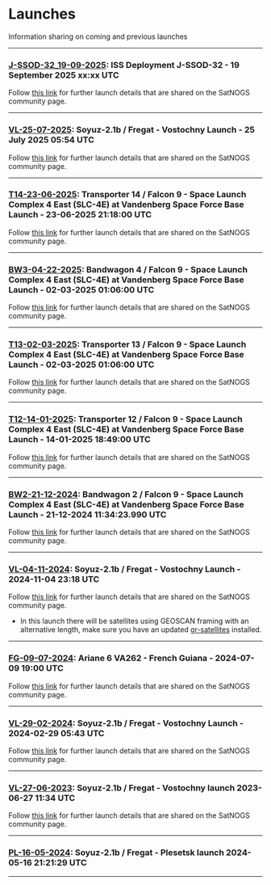# Launches
Information sharing on coming and previous launches
___

### [J-SSOD-32_19-09-2025](https://github.com/janvgils/Launches/tree/main/J-SSOD-32_19-09-2025): ISS Deployment J-SSOD-32 - 19 September 2025 xx:xx UTC

Follow [this link](https://community.libre.space/t/iss-deployment-jaxa-j-ssod-32-2025-09-19/13705) for further launch details that are shared on the SatNOGS community page.
___

### [VL-25-07-2025](https://github.com/janvgils/Launches/tree/main/VL-25-07-2025): Soyuz-2.1b / Fregat - Vostochny Launch - 25 July 2025 05:54 UTC

Follow [this link](https://community.libre.space/t/soyuz-2-1b-fregat-ionosfera-m-3-4-vostochny-25-july-2025-05-54-utc/13457) for further launch details that are shared on the SatNOGS community page.
___

### [T14-23-06-2025](https://github.com/janvgils/Launches/tree/main/T14-23-06-2025): Transporter 14 / Falcon 9 - Space Launch Complex 4 East (SLC-4E) at Vandenberg Space Force Base Launch - 23-06-2025 21:18:00 UTC

Follow [this link](https://community.libre.space/t/transporter-14-rideshare-vandenberg-slc-4e-23-jun-2025-21-18-utc/13339/95) for further launch details that are shared on the SatNOGS community page.
___

### [BW3-04-22-2025](https://github.com/janvgils/Launches/tree/main/BW3-04-22-2025): Bandwagon 4 / Falcon 9 - Space Launch Complex 4 East (SLC-4E) at Vandenberg Space Force Base Launch - 02-03-2025 01:06:00 UTC

Follow [this link](https://community.libre.space/t/spacex-f9-bandwagon-3-2025-04-22-0033-utc/13190) for further launch details that are shared on the SatNOGS community page.
___

### [T13-02-03-2025](https://github.com/janvgils/Launches/tree/main/T13-02-03-2025): Transporter 13 / Falcon 9 - Space Launch Complex 4 East (SLC-4E) at Vandenberg Space Force Base Launch - 02-03-2025 01:06:00 UTC

Follow [this link](https://community.libre.space/t/transporter-13-rideshare-vsfb-slc-4e-2-3-march-2025-01-06-utc/12934) for further launch details that are shared on the SatNOGS community page.
___

### [T12-14-01-2025](https://github.com/janvgils/Launches/tree/main/T12-14-01-2025): Transporter 12 / Falcon 9 - Space Launch Complex 4 East (SLC-4E) at Vandenberg Space Force Base Launch - 14-01-2025 18:49:00 UTC

Follow [this link](https://community.libre.space/t/transporter-12-rideshare-vsfb-slc-4e-net-14-january-2025-1849z-1946z/12762) for further launch details that are shared on the SatNOGS community page.
___

### [BW2-21-12-2024](https://github.com/janvgils/Launches/tree/main/BW2-21-12-2024): Bandwagon 2 / Falcon 9 - Space Launch Complex 4 East (SLC-4E) at Vandenberg Space Force Base Launch - 21-12-2024 11:34:23.990 UTC

Follow [this link](https://community.libre.space/t/spacex-f9-bandwagon-2-2024-12-21-11-34-utc/12660/) for further launch details that are shared on the SatNOGS community page.
___

### [VL-04-11-2024](https://github.com/janvgils/Launches/tree/main/VL-04-11-2024): Soyuz-2.1b / Fregat - Vostochny Launch - 2024-11-04 23:18 UTC

Follow [this link](https://community.libre.space/t/soyuz-2-1b-fregat-vostochny-launch-2024-11-04-xx-xx-utc/11468) for further launch details that are shared on the SatNOGS community page.

* In this launch there will be satellites using GEOSCAN framing with an alternative length, make sure you have an updated [gr-satellites](https://github.com/daniestevez/gr-satellites) installed.
___

### [FG-09-07-2024](https://github.com/janvgils/Launches/tree/main/FG-09-07-2024): Ariane 6 VA262 - French Guiana - 2024-07-09 19:00 UTC

Follow [this link](https://community.libre.space/t/ariane-6-va262-2024-07-09-19-00-utc/11959) for further launch details that are shared on the SatNOGS community page.
___

### [VL-29-02-2024](https://github.com/janvgils/Launches/tree/main/VL-29-02-2024): Soyuz-2.1b / Fregat - Vostochny Launch - 2024-02-29 05:43 UTC

Follow [this link](https://community.libre.space/t/soyuz-2-1b-fregat-vostochny-launch-2024-02-29-05-43-utc/11408) for further launch details that are shared on the SatNOGS community page.
___

### [VL-27-06-2023](https://github.com/janvgils/Launches/tree/main/VL-27-06-2023): Soyuz-2.1b / Fregat - Vostochny launch 2023-06-27 11:34 UTC

Follow [this link](https://community.libre.space/t/soyuz-2-1b-fregat-vostochny-launch-2023-06-27-11-34-utc/10446) for further launch details that are shared on the SatNOGS community page.
___

### [PL-16-05-2024](https://github.com/janvgils/Launches/tree/main/PL-16-05-2024): Soyuz-2.1b / Fregat - Plesetsk launch 2024-05-16 21:21:29 UTC
___

